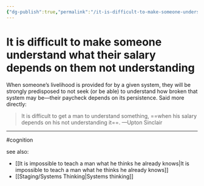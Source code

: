 ```yaml
---
{"dg-publish":true,"permalink":"/it-is-difficult-to-make-someone-understand-what-their-salary-depends-on-them-not-understanding/"}
---
```


# It is difficult to make someone understand what their salary depends on them not understanding

When someone’s livelihood is provided for by a given system, they will be strongly predisposed to not seek (or be able) to understand how broken that system may be—their paycheck depends on its persistence. Said more directly:

> It is difficult to get a man to understand something, 
> ==when his salary depends on his not understanding it==. —Upton Sinclair


---
#cognition 

see also:
- [[It is impossible to teach a man what he thinks he already knows\|It is impossible to teach a man what he thinks he already knows]]
- [[Staging/Systems Thinking\|Systems thinking]]